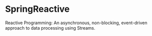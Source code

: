 # SpringReactive
Reactive Programming: An asynchronous, non-blocking, event-driven approach to data processing using Streams.
